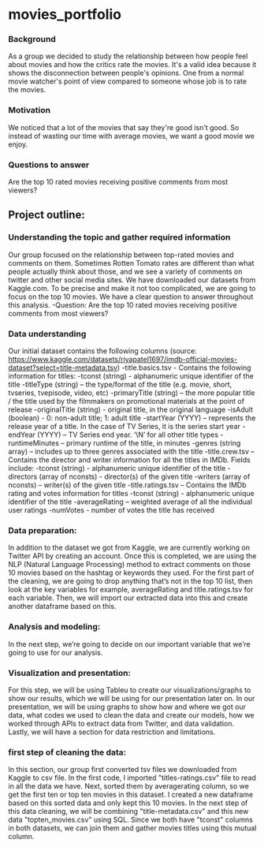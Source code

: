 # movies_portfolio
### Background
As a group we decided to study the relationship between how people feel about movies and how the critics rate the movies. It's a valid idea because it shows the disconnection between people's opinions. One from a normal movie watcher's point of view compared to someone whose job is to rate the movies.  

### Motivation
We noticed that a lot of the movies that say they're good isn't good. So instead of wasting our time with average movies, we want a good movie we enjoy. 

### Questions to answer
Are the top 10 rated movies receiving positive comments from most viewers?

## Project outline:
### Understanding the topic and gather required information
Our group focused on the relationship between top-rated movies and comments on them. Sometimes Rotten Tomato rates are different than what people actually think about those, and we see a variety of comments on twitter and other social media sites. We have downloaded our datasets from Kaggle.com. To be precise and make it not too complicated, we are going to focus on the top 10 movies. We have a clear question to answer throughout this analysis. 
-Question: Are the top 10 rated movies receiving positive comments from most viewers?
### Data understanding
Our initial dataset contains the following columns (source: https://www.kaggle.com/datasets/riyapatel1697/imdb-official-movies-dataset?select=title-metadata.tsv)
-title.basics.tsv - Contains the following information for titles:
-tconst (string) - alphanumeric unique identifier of the title
-titleType (string) – the type/format of the title (e.g. movie, short, tvseries, tvepisode, video, etc)
-primaryTitle (string) – the more popular title / the title used by the filmmakers on promotional materials at the point of release
-originalTitle (string) - original title, in the original language
-isAdult (boolean) - 0: non-adult title; 1: adult title
-startYear (YYYY) – represents the release year of a title. In the case of TV Series, it is the series start year
-endYear (YYYY) – TV Series end year. ‘\N’ for all other title types
-runtimeMinutes – primary runtime of the title, in minutes
-genres (string array) – includes up to three genres associated with the title
-title.crew.tsv – Contains the director and writer information for all the titles in IMDb. Fields include:
-tconst (string) - alphanumeric unique identifier of the title
-directors (array of nconsts) - director(s) of the given title
-writers (array of nconsts) – writer(s) of the given title
-title.ratings.tsv – Contains the IMDb rating and votes information for titles
-tconst (string) - alphanumeric unique identifier of the title
-averageRating – weighted average of all the individual user ratings
-numVotes - number of votes the title has received

### Data preparation:
In addition to the dataset we got from Kaggle, we are currently working on Twitter API by creating an account. Once this is completed, we are using the NLP (Natural Language Processing) method to extract comments on those 10 movies based on the hashtag or keywords they used. For the first part of the cleaning, we are going to drop anything that’s not in the top 10 list, then look at the key variables for example, averageRating and title.ratings.tsv for each variable. Then, we will import our extracted data into this and create another dataframe based on this.
### Analysis and modeling:
In the next step, we’re going to decide on our important variable that we’re going to use for our analysis. 
### Visualization and presentation:
For this step, we will be using Tableu to create our visualizations/graphs to show our results, which we will be using for our presentation later on. In our presentation, we will be using graphs to show how and where we got our data, what codes we used to clean the data and create our models, how we worked through APIs to extract data from Twitter, and data validation. Lastly, we will have a section for data restriction and limitations. 

### first step of cleaning the data:
In this section, our group first converted tsv files we downloaded from Kaggle to csv file. In the first code, I imported "titles-ratings.csv" file to read in all the data we have. Next, sorted them by averagerating column, so we get the first ten or top ten movies in this dataset. I created a new dataframe based on this sorted data and only kept this 10 movies. In the next step of this data cleaning, we will be combining "title-metadata.csv" and this new data "topten_movies.csv" using SQL. Since we both have "tconst" columns in both datasets, we can join them and gather movies titles using this mutual column. 
